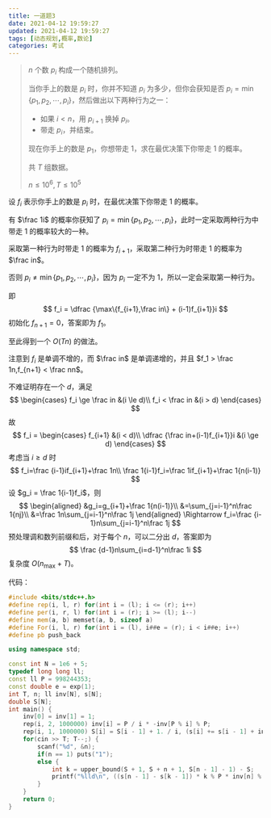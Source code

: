 ```yaml
---
title: 一道题3
date: 2021-04-12 19:59:27
updated: 2021-04-12 19:59:27
tags: [动态规划,概率,数论]
categories: 考试
---
```

> $n$ 个数 $p_i$ 构成一个随机排列。
>
> 当你手上的数是 $p_i$ 时，你并不知道 $p_i$ 为多少，但你会获知是否 $p_i = \min\{p_1,p_2,\cdots,p_i\}$，然后做出以下两种行为之一：
>
> - 如果 $i < n$，用 $p_{i+1}$ 换掉 $p_i$。
> - 带走 $p_i$，并结束。
>
> 现在你手上的数是 $p_1$，你想带走 $1$，求在最优决策下你带走 $1$ 的概率。
>
> 共 $T$ 组数据。
>
> $n \le 10^6,T \le 10^5$

设 $f_i$ 表示你手上的数是 $p_i$ 时，在最优决策下你带走 $1$ 的概率。

有 $\frac 1i$ 的概率你获知了 $p_i = \min\{p_1,p_2,\cdots,p_i\}$，此时一定采取两种行为中带走 $1$ 的概率较大的一种。

采取第一种行为时带走 $1$ 的概率为 $f_{i+1}$，采取第二种行为时带走 $1$ 的概率为 $\frac in$。

否则 $p_i \ne \min\{p_1,p_2,\cdots,p_i\}$，因为 $p_i$ 一定不为 $1$，所以一定会采取​第一种行为。

即
$$
f_i = \dfrac {\max\{f_{i+1},\frac in\} + (i-1)f_{i+1}}i
$$
初始化 $f_{n+1} = 0$，答案即为 $f_1$。

至此得到一个 $O(Tn)$ 的做法。

注意到 $f_i$ 是单调不增的，而 $\frac in$ 是单调递增的，并且 $f_1 > \frac 1n,f_{n+1} < \frac nn$。

不难证明存在一个 $d$，满足
$$
\begin{cases}
f_i \ge \frac in &(i \le d)\\
f_i < \frac in &(i > d)
\end{cases}
$$
故
$$
f_i = \begin{cases}
f_{i+1} &(i < d)\\
\dfrac {\frac in+(i-1)f_{i+1}}i &(i \ge d)
\end{cases}
$$
考虑当 $i \ge d$ 时
$$
f_i=\frac {i-1}if_{i+1}+\frac 1n\\
\frac 1{i-1}f_i=\frac 1if_{i+1}+\frac 1{n(i-1)}
$$
设 $g_i = \frac 1{i-1}f_i$，则
$$
\begin{aligned}
&g_i=g_{i+1}+\frac 1{n(i-1)}\\
&=\sum_{j=i-1}^n\frac 1{nj}\\
&=\frac 1n\sum_{j=i-1}^n\frac 1j
\end{aligned}
\Rightarrow
f_i=\frac {i-1}n\sum_{j=i-1}^n\frac 1j
$$
预处理调和数列前缀和后，对于每个 $n$，可以二分出 $d$，答案即为
$$
\frac {d-1}n\sum_{i=d-1}^n\frac 1i
$$
复杂度 $O(n_{\max}+T)$。

代码：

```cpp
#include <bits/stdc++.h>
#define rep(i, l, r) for(int i = (l); i <= (r); i++)
#define per(i, r, l) for(int i = (r); i >= (l); i--)
#define mem(a, b) memset(a, b, sizeof a)
#define For(i, l, r) for(int i = (l), i##e = (r); i < i##e; i++)
#define pb push_back

using namespace std;

const int N = 1e6 + 5;
typedef long long ll;
const ll P = 998244353;
const double e = exp(1);
int T, n; ll inv[N], s[N];
double S[N];
int main() {
    inv[0] = inv[1] = 1;
    rep(i, 2, 1000000) inv[i] = P / i * -inv[P % i] % P;
    rep(i, 1, 1000000) S[i] = S[i - 1] + 1. / i, (s[i] += s[i - 1] + inv[i]) %= P;
    for(cin >> T; T--;) {
        scanf("%d", &n);
        if(n == 1) puts("1");
        else {
            int k = upper_bound(S + 1, S + n + 1, S[n - 1] - 1) - S;
            printf("%lld\n", ((s[n - 1] - s[k - 1]) * k % P * inv[n] % P + P) % P);
        }
    }
    return 0;
}
```